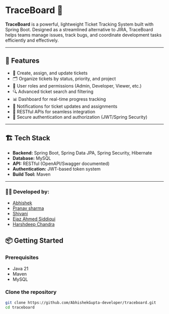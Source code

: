 # TraceBoard 🎯

**TraceBoard** is a powerful, lightweight Ticket Tracking System built with Spring Boot. Designed as a streamlined alternative to JIRA, TraceBoard helps teams manage issues, track bugs, and coordinate development tasks efficiently and effectively.

---

## 🚀 Features

- 🔖 Create, assign, and update tickets
- 🗂️ Organize tickets by status, priority, and project
- 👥 User roles and permissions (Admin, Developer, Viewer, etc.)
- 🔍 Advanced ticket search and filtering
- 📊 Dashboard for real-time progress tracking
- 📨 Notifications for ticket updates and assignments
- 🧩 RESTful APIs for seamless integration
- 🔐 Secure authentication and authorization (JWT/Spring Security)
---

## 🏗️ Tech Stack

- **Backend:** Spring Boot, Spring Data JPA, Spring Security, Hibernate
- **Database:** MySQL
- **API:** RESTful (OpenAPI/Swagger documented)
- **Authentication:** JWT-based token system
- **Build Tool:** Maven

---

### 👨‍💻 Developed by:
- [Abhishek](https://github.com/AbhishekGupta-developer)
- [Pranav sharma](https://github.com/pranavcoder2004gitgit )
- [Shivani](https://github.com/shivani-developer89)
- [Ejaz Ahmed Siddiqui](https://github.com/ejazahmedsiddiqui)
- [Harshdeep Chandra](https://github.com/harshdeepchandra)

## 📦 Getting Started

### Prerequisites

- Java 21
- Maven
- MySQL

### Clone the repository

```bash
git clone https://github.com/AbhishekGupta-developer/traceboard.git
cd traceboard
